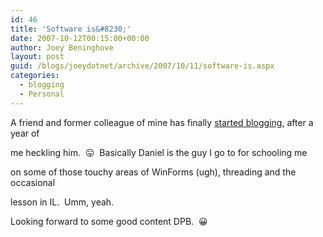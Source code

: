 ```yaml
---
id: 46
title: 'Software is&#8230;'
date: 2007-10-12T00:15:00+00:00
author: Joey Beninghove
layout: post
guid: /blogs/joeydotnet/archive/2007/10/11/software-is.aspx
categories:
  - blogging
  - Personal
---
```

A friend and former colleague of mine&nbsp;has finally [started blogging](http://blog.softwareishardwork.com/), after a year of
  
me heckling him.&nbsp; 😛&nbsp; Basically&nbsp;Daniel is the guy I go to for schooling me
  
on&nbsp;some of those touchy areas of WinForms (ugh), threading and the occasional
  
lesson in IL.&nbsp; Umm, yeah.

Looking forward to some good content DPB.&nbsp; 😀

&nbsp;